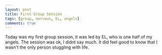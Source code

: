 ```yaml
---
layout: post
title: First Group Session
tags: [group, nervous, EL, angels]
comments: true
---
```

Today was my first group session, it was led by EL, who is one half of my angels. The session was ok, I didnt say much. It did feel good to know that I wasn't the only person stuggling with life.